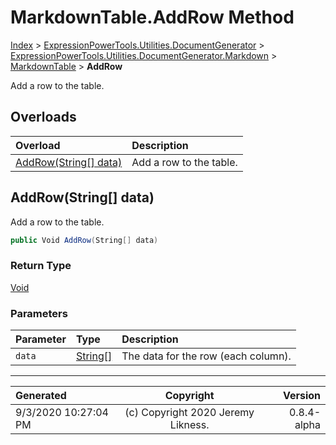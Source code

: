 ﻿# MarkdownTable.AddRow Method

[Index](../index.md) > [ExpressionPowerTools.Utilities.DocumentGenerator](ExpressionPowerTools.Utilities.DocumentGenerator.a.md) > [ExpressionPowerTools.Utilities.DocumentGenerator.Markdown](ExpressionPowerTools.Utilities.DocumentGenerator.Markdown.n.md) > [MarkdownTable](ExpressionPowerTools.Utilities.DocumentGenerator.Markdown.MarkdownTable.cs.md) > **AddRow**

Add a row to the table.

## Overloads

| Overload | Description |
| :-- | :-- |
| [AddRow(String[] data)](#addrowstring[]-data) | Add a row to the table. |
## AddRow(String[] data)

Add a row to the table.

```csharp
public Void AddRow(String[] data)
```

### Return Type

 [Void](https://docs.microsoft.com/dotnet/api/system.void) 

### Parameters

| Parameter | Type | Description |
| :-- | :-- | :-- |
| `data` | [String[]](https://docs.microsoft.com/dotnet/api/system.string[]) | The data for the row (each column). |



---

| Generated | Copyright | Version |
| :-- | :-: | --: |
| 9/3/2020 10:27:04 PM | (c) Copyright 2020 Jeremy Likness. | 0.8.4-alpha |
